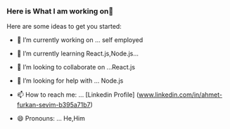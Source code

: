 ### Here is What I am working on👋



Here are some ideas to get you started:

- 🔭 I’m currently working on ... self employed
- 🌱 I’m currently learning React.js,Node.js...
- 👯 I’m looking to collaborate on ...React.js
- 🤔 I’m looking for help with ... Node.js

- 📫 How to reach me: ... [Linkedin Profile] (www.linkedin.com/in/ahmet-furkan-sevim-b395a71b7)
- 😄 Pronouns: ... He,Him


